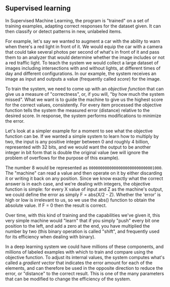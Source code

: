 

## Supervised learning

In Supervised Machine Learning, the program is "trained" on a set of training examples, adapting correct responses for the dataset given. It can then classify or detect patterns in new, unlabeled items.

For example, let's say we wanted to augment a car with the ability to warn when there's a red light in front of it. We would equip the car with a camera that could take several photos per second of what's in front of it and pass them to an analyzer that would determine whether the image includes or not a red traffic light. To teach the system we would collect a large dataset of images including intersections with and without lights, at different times of day and different configurations. In our example, the system receives an image as input and outputs a value (frequently called _score_) for the image.

To train the system, we need to come up with an _objective function_ that can give us a measure of "correctness", or, if you will, "by how much the system missed". What we want is to guide the machine to give us the highest score for the correct values, consistently. For every item processed the objective function tells the system the measured error (distance) relative to the desired score. In response, the system performs modifications to minimize the error.

Let's look at a simpler example for a moment to see what the objective function can be. If we wanted a simple system to learn how to multiply by two, the input is any positive integer between 0 and roughly 4 billion, represented with 32 bits, and we would want the output to be another integer in bit form that is double the original value (we will ignore the problem of overflows for the purpose of this example).  

The number 8 would be represented as `00000000000000000000000000001000`. The "machine" can read a value and then operate on it by either discarding it or writing it back on any position.  Since we know exactly what the correct answer is in each case, and we're dealing with integers, the objective function is simple: for every X value of input and Z as the machine's output, we could define the error as simply F = abs(X/2 - Z). Whether the 'error' is high or low is irrelevant to us, so we use the abs() function to obtain the absolute value. If F = 0 then the result is correct.

Over time, with this kind of training and the capabilities we've given it, this very simple machine would "learn" that if you simply "push" every bit one position to the left, and add a zero at the end, you have multiplied the number by two (this binary operation is called "shift", and frequently used for its efficiency when dealing with binary).

In a deep learning system we could have millions of these components, and
millions of labeled examples with which to train and compare using the objective function. To adjust its internal values, the system computes what's called a _gradient vector_ that indicates the error amount for each of the elements, and can therefore be used in the opposite direction to reduce the error, or "distance" to the correct result. This is one of the many parameters that can be modified to change the efficiency of the system.
